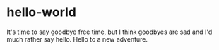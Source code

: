 # hello-world
It's time to say goodbye free time, but I think goodbyes are sad and I'd much rather say hello. Hello to a new adventure.
